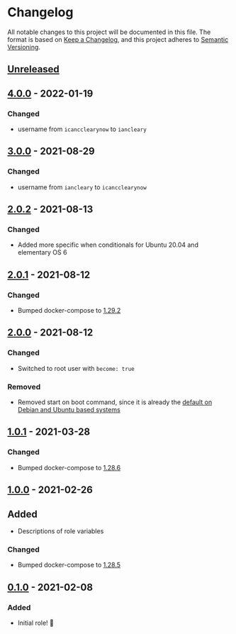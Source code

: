 # Changelog

All notable changes to this project will be documented in this file.
The format is based on [Keep a Changelog](https://keepachangelog.com/en/1.0.0/),
and this project adheres to [Semantic Versioning](https://semver.org/spec/v2.0.0.html).

## [Unreleased]


## [4.0.0] - 2022-01-19

### Changed

- username from `icancclearynow` to `iancleary`

## [3.0.0] - 2021-08-29

### Changed

- username from `iancleary` to `icancclearynow`

## [2.0.2] - 2021-08-13

### Changed

- Added more specific when conditionals for Ubuntu 20.04 and elementary OS 6

## [2.0.1] - 2021-08-12

### Changed

- Bumped docker-compose to [1.29.2](https://github.com/docker/compose/releases/tag/1.29.2)

## [2.0.0] - 2021-08-12

### Changed

- Switched to root user with `become: true`

### Removed

- Removed start on boot command, since it is already the [default on Debian and Ubuntu based systems](https://docs.docker.com/engine/install/linux-postinstall/#configure-docker-to-start-on-boot)

## [1.0.1] - 2021-03-28

### Changed

- Bumped docker-compose to [1.28.6](https://github.com/docker/compose/releases/tag/1.28.6)

## [1.0.0] - 2021-02-26

## Added

- Descriptions of role variables

### Changed

- Bumped docker-compose to [1.28.5](https://github.com/docker/compose/releases/tag/1.28.5)

## [0.1.0] - 2021-02-08

### Added

- Initial role! 🚀

[Unreleased]: https://github.com/iancleary/ansible-role-docker/compare/v4.0.0...HEAD
[4.0.0]: https://github.com/iancleary/ansible-role-docker/releases/tag/v4.0.0
[3.0.0]: https://github.com/iancleary/ansible-role-docker/releases/tag/v3.0.0
[2.0.2]: https://github.com/iancleary/ansible-role-docker/releases/tag/v2.0.2
[2.0.1]: https://github.com/iancleary/ansible-role-docker/releases/tag/v2.0.1
[2.0.0]: https://github.com/iancleary/ansible-role-docker/releases/tag/v2.0.0
[1.0.1]: https://github.com/iancleary/ansible-role-docker/releases/tag/v1.0.1
[1.0.0]: https://github.com/iancleary/ansible-role-docker/releases/tag/v1.0.0
[0.1.0]: https://github.com/iancleary/ansible-role-docker/releases/tag/v0.1.0
